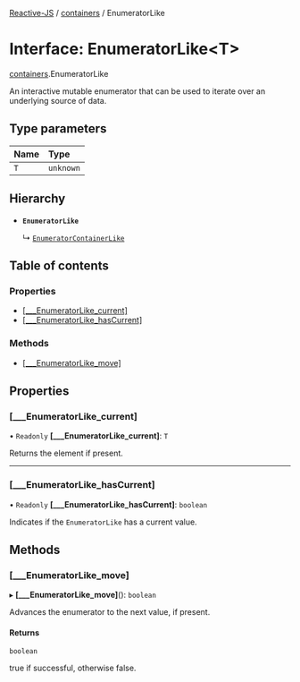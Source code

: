 [Reactive-JS](../README.md) / [containers](../modules/containers.md) / EnumeratorLike

# Interface: EnumeratorLike<T\>

[containers](../modules/containers.md).EnumeratorLike

An interactive mutable enumerator that can be used to iterate
over an underlying source of data.

## Type parameters

| Name | Type |
| :------ | :------ |
| `T` | `unknown` |

## Hierarchy

- **`EnumeratorLike`**

  ↳ [`EnumeratorContainerLike`](containers.EnumeratorContainerLike.md)

## Table of contents

### Properties

- [[\_\_\_EnumeratorLike\_current]](containers.EnumeratorLike.md#[___enumeratorlike_current])
- [[\_\_\_EnumeratorLike\_hasCurrent]](containers.EnumeratorLike.md#[___enumeratorlike_hascurrent])

### Methods

- [[\_\_\_EnumeratorLike\_move]](containers.EnumeratorLike.md#[___enumeratorlike_move])

## Properties

### [\_\_\_EnumeratorLike\_current]

• `Readonly` **[\_\_\_EnumeratorLike\_current]**: `T`

Returns the element if present.

___

### [\_\_\_EnumeratorLike\_hasCurrent]

• `Readonly` **[\_\_\_EnumeratorLike\_hasCurrent]**: `boolean`

Indicates if the `EnumeratorLike` has a current value.

## Methods

### [\_\_\_EnumeratorLike\_move]

▸ **[___EnumeratorLike_move]**(): `boolean`

Advances the enumerator to the next value, if present.

#### Returns

`boolean`

true if successful, otherwise false.
